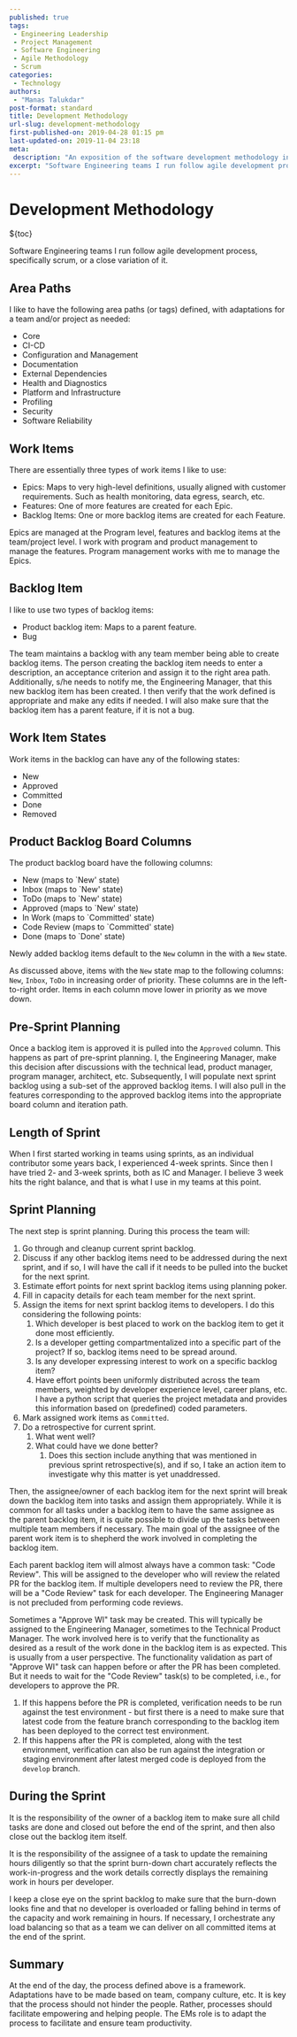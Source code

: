 ```yaml
---
published: true
tags:
 - Engineering Leadership
 - Project Management
 - Software Engineering
 - Agile Methodology
 - Scrum
categories:
 - Technology
authors:
 - "Manas Talukdar"
post-format: standard
title: Development Methodology
url-slug: development-methodology
first-published-on: 2019-04-28 01:15 pm
last-updated-on: 2019-11-04 23:18
meta:
 description: "An exposition of the software development methodology in engineering teams I run."
excerpt: "Software Engineering teams I run follow agile development process, specifically scrum, or a close variation of it."
---
```


# Development Methodology

${toc}

Software Engineering teams I run follow agile development process, specifically scrum, or a close variation of it.

## Area Paths

I like to have the following area paths (or tags) defined, with adaptations for a team and/or project as needed:

- Core
- CI-CD
- Configuration and Management
- Documentation
- External Dependencies
- Health and Diagnostics
- Platform and Infrastructure
- Profiling
- Security
- Software Reliability

## Work Items

There are essentially three types of work items I like to use:

- Epics: Maps to very high-level definitions, usually aligned with customer requirements. Such as health monitoring, data egress, search, etc.
- Features: One of more features are created for each Epic.
- Backlog Items: One or more backlog items are created for each Feature.

Epics are managed at the Program level, features and backlog items at the team/project level. I work with program and product management to manage the features. Program management works with me to manage the Epics.

## Backlog Item

I like to use two types of backlog items:

- Product backlog item: Maps to a parent feature.
- Bug

The team maintains a backlog with any team member being able to create backlog items. The person creating the backlog item needs to enter a description, an acceptance criterion and assign it to the right area path. Additionally, s/he needs to notify me, the Engineering Manager, that this new backlog item has been created. I then verify that the work defined is appropriate and make any edits if needed. I will also make sure that the backlog item has a parent feature, if it is not a bug.

## Work Item States

Work items in the backlog can have any of the following states:

- New
- Approved
- Committed
- Done
- Removed

## Product Backlog Board Columns

The product backlog board have the following columns:

- New (maps to `New' state)
- Inbox (maps to `New' state)
- ToDo (maps to `New' state)
- Approved (maps to `New' state)
- In Work (maps to `Committed' state)
- Code Review (maps to `Committed' state)
- Done (maps to `Done' state)

Newly added backlog items default to the `New` column in the with a `New` state.

As discussed above, items with the `New` state map to the following columns: `New`, `Inbox`, `ToDo` in increasing order of priority. These columns are in the left-to-right order. Items in each column move lower in priority as we move down.

## Pre-Sprint Planning

Once a backlog item is approved it is pulled into the `Approved` column. This happens as part of pre-sprint planning.  I, the Engineering Manager, make this decision after discussions with the technical lead, product manager, program manager, architect, etc. Subsequently, I will populate next sprint backlog using a sub-set of the approved backlog items. I will also pull in the features corresponding to the approved backlog items into the appropriate board column and iteration path.

## Length of Sprint

When I first started working in teams using sprints, as an individual contributor some years back, I experienced 4-week sprints. Since then I have tried 2- and 3-week sprints, both as IC and Manager. I believe 3 week hits the right balance, and that is what I use in my teams at this point.

## Sprint Planning

The next step is sprint planning. During this process the team will:

  1. Go through and cleanup current sprint backlog.
  2. Discuss if any other backlog items need to be addressed during the next sprint, and if so, I will have the call if it needs to be pulled into the bucket for the next sprint.
  3. Estimate effort points for next sprint backlog items using planning poker.
  4. Fill in capacity details for each team member for the next sprint.
  5. Assign the items for next sprint backlog items to developers. I do this considering the following points:
     1. Which developer is best placed to work on the backlog item to get it done most efficiently.
     2. Is a developer getting compartmentalized into a specific part of the project? If so, backlog items need to be spread around.
     3. Is any developer expressing interest to work on a specific backlog item?
     4. Have effort points been uniformly distributed across the team members, weighted by developer experience level, career plans, etc. I have a python script that queries the project metadata and provides this information based on (predefined) coded parameters.
  6. Mark assigned work items as `Committed`.
  7. Do a retrospective for current sprint.
     1. What went well?
     2. What could have we done better?
        1. Does this section include anything that was mentioned in previous sprint retrospective(s), and if so, I take an action item to investigate why this matter is yet unaddressed.

Then, the assignee/owner of each backlog item for the next sprint will break down the backlog item into tasks and assign them appropriately. While it is common for all tasks under a backlog item to have the same assignee as the parent backlog item, it is quite possible to divide up the tasks between multiple team members if necessary. The main goal of the assignee of the parent work item is to shepherd the work involved in completing the backlog item.

Each parent backlog item will almost always have a common task: "Code Review". This will be assigned to the developer who will review the related PR for the backlog item. If multiple developers need to review the PR, there will be a "Code Review" task for each developer. The Engineering Manager is not precluded from performing code reviews.

Sometimes a "Approve WI" task may be created. This will typically be assigned to the Engineering Manager, sometimes to the Technical Product Manager. The work involved here is to verify that the functionality as desired as a result of the work done in the backlog item is as expected. This is usually from a user perspective. The functionality validation as part of "Approve WI" task can happen before or after the PR has been completed. But it needs to wait for the "Code Review" task(s) to be completed, i.e., for developers to approve the PR.

  1. If this happens before the PR is completed, verification needs to be run against the test environment - but first there is a need to make sure that latest code from the feature branch corresponding to the backlog item has been deployed to the correct test environment.
  2. If this happens after the PR is completed, along with the test environment, verification can also be run against the integration or staging environment after latest merged code is deployed from the `develop` branch.

## During the Sprint

It is the responsibility of the owner of a backlog item to make sure all child tasks are done and closed out before the end of the sprint, and then also close out the backlog item itself.

It is the responsibility of the assignee of a task to update the remaining hours diligently so that the sprint burn-down chart accurately reflects the work-in-progress and the work details correctly displays the remaining work in hours per developer.

I keep a close eye on the sprint backlog to make sure that the burn-down looks fine and that no developer is overloaded or falling behind in terms of the capacity and work remaining in hours. If necessary, I orchestrate any load balancing so that as a team we can deliver on all committed items at the end of the sprint.

## Summary

At the end of the day, the process defined above is a framework. Adaptations have to be made based on team, company culture, etc. It is key that the process should not hinder the people. Rather, processes should facilitate empowering and helping people. The EMs role is to adapt the process to facilitate and ensure team productivity.

